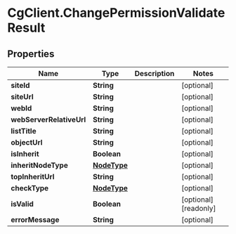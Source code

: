 # CgClient.ChangePermissionValidateResult

## Properties

Name | Type | Description | Notes
------------ | ------------- | ------------- | -------------
**siteId** | **String** |  | [optional] 
**siteUrl** | **String** |  | [optional] 
**webId** | **String** |  | [optional] 
**webServerRelativeUrl** | **String** |  | [optional] 
**listTitle** | **String** |  | [optional] 
**objectUrl** | **String** |  | [optional] 
**isInherit** | **Boolean** |  | [optional] 
**inheritNodeType** | [**NodeType**](NodeType.md) |  | [optional] 
**topInheritUrl** | **String** |  | [optional] 
**checkType** | [**NodeType**](NodeType.md) |  | [optional] 
**isValid** | **Boolean** |  | [optional] [readonly] 
**errorMessage** | **String** |  | [optional] 


